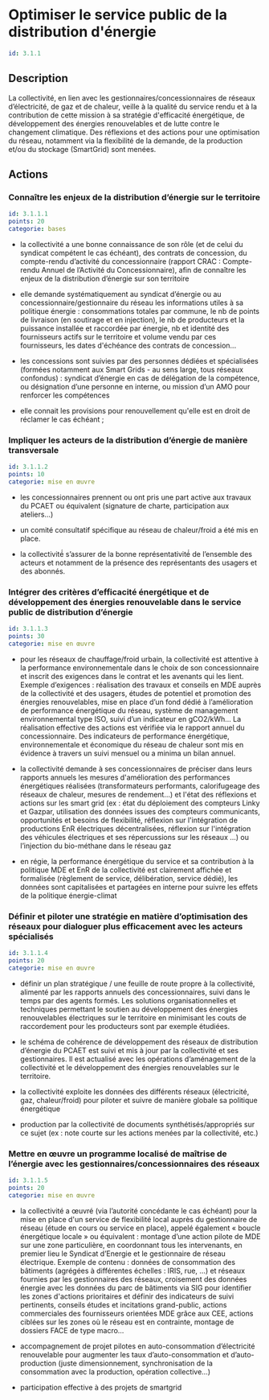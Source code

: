 # Optimiser le service public de la distribution d'énergie
```yaml
id: 3.1.1
```
## Description
La collectivité, en lien avec les gestionnaires/concessionnaires de réseaux d’électricité, de gaz et de chaleur, veille à la qualité du service rendu et à la contribution de cette mission à sa stratégie d'efficacité énergétique, de développement des énergies renouvelables et de lutte contre le changement climatique. Des réflexions et des actions pour une optimisation du réseau, notamment via la flexibilité de la demande, de la production et/ou du stockage (SmartGrid) sont menées.



## Actions
### Connaître les enjeux de la distribution d’énergie sur le territoire
```yaml
id: 3.1.1.1
points: 20
categorie: bases
```
- la collectivité a une bonne connaissance de son rôle (et de celui du syndicat compétent le cas échéant), des contrats de concession, du compte-rendu d’activité du concessionnaire (rapport CRAC : Compte-rendu Annuel de l’Activité du Concessionnaire), afin de connaître les enjeux de la distribution d’énergie sur son territoire

- elle demande systématiquement au syndicat d’énergie ou au concessionnaire/gestionnaire du réseau les informations utiles à sa politique énergie : consommations totales par commune, le nb de points de livraison (en soutirage et en injection), le nb de producteurs et la puissance installée et raccordée par énergie, nb et identité des fournisseurs actifs sur le territoire et volume vendu par ces fournisseurs, les dates d'échéance des contrats de concession...

- les concessions sont suivies par des personnes dédiées et spécialisées (formées notamment aux Smart Grids - au sens large, tous réseaux confondus) : syndicat d’énergie en cas de délégation de la compétence, ou désignation d’une personne en interne, ou mission d’un AMO pour renforcer les compétences

- elle connait les provisions pour renouvellement qu'elle est en droit de réclamer le cas échéant ;






### Impliquer les acteurs de la distribution d’énergie de manière transversale
```yaml
id: 3.1.1.2
points: 10
categorie: mise en œuvre
```
- les concessionnaires prennent ou ont pris une part active aux travaux du PCAET ou équivalent (signature de charte, participation aux ateliers…)

- un comité consultatif spécifique au réseau de chaleur/froid a été mis en place.

- la collectivité́ s’assurer de la bonne représentativité́ de l’ensemble des acteurs et notamment de la présence des représentants des usagers et des abonnés.




### Intégrer des critères d’efficacité énergétique et de développement des énergies renouvelable dans le service public de distribution d’énergie
```yaml
id: 3.1.1.3
points: 30
categorie: mise en œuvre
```
- pour les réseaux de chauffage/froid urbain, la collectivité est attentive à la performance environnementale dans le choix de son concessionnaire et inscrit des exigences dans le contrat et les avenants qui les lient. Exemple d’exigences : réalisation des travaux et conseils en MDE auprès de la collectivité et des usagers, études de potentiel et promotion des énergies renouvelables, mise en place d’un fond dédié à l’amélioration de performance énergétique du réseau, système de management environnemental type ISO, suivi d’un indicateur en gCO2/kWh... La réalisation effective des actions est vérifiée via le rapport annuel du concessionnaire. Des indicateurs de performance énergétique, environnementale et économique du réseau de chaleur sont mis en évidence à travers un suivi mensuel ou a minima un bilan annuel. 

- la collectivité demande à ses concessionnaires de préciser dans leurs rapports annuels les mesures d'amélioration des performances énergétiques réalisées (transformateurs performants, calorifugeage des réseaux de chaleur, mesures de rendement...) et l'état des réflexions et actions sur les smart grid (ex : état du déploiement des compteurs Linky et Gazpar, utilisation des données issues des compteurs communicants, opportunités et besoins de flexibilité, réflexion sur l'intégration de productions EnR électriques décentralisées, réflexion sur l'intégration des véhicules électriques et ses répercussions sur les réseaux ...) ou l’injection du bio-méthane dans le réseau gaz

- en régie, la performance énergétique du service et sa contribution à la politique MDE et EnR de la collectivité est clairement affichée et formalisée (règlement de service, délibération, service dédié), les données sont capitalisées et partagées en interne pour suivre les effets de la politique énergie-climat




### Définir et piloter une stratégie en matière d’optimisation des réseaux pour dialoguer plus efficacement avec les acteurs spécialisés
```yaml
id: 3.1.1.4
points: 20
categorie: mise en œuvre
```
- définir un plan stratégique / une feuille de route propre à la collectivité, alimenté par les rapports annuels des concessionnaires, suivi dans le temps par des agents formés. Les solutions organisationnelles et techniques permettant le soutien au développement des énergies renouvelables électriques sur le territoire en minimisant les couts de raccordement pour les producteurs sont par exemple étudiées.

- le schéma de cohérence de développement des réseaux de distribution d’énergie du PCAET est suivi et mis à jour par la collectivité et ses gestionnaires. Il est actualisé avec les opérations d’aménagement de la collectivité et le développement des énergies renouvelables sur le territoire.

- la collectivité exploite les données des différents réseaux (électricité, gaz, chaleur/froid) pour piloter et suivre de manière globale sa politique énergétique

- production par la collectivité de documents synthétisés/appropriés sur ce sujet (ex : note courte sur les actions menées par la collectivité, etc.)




### Mettre en œuvre un programme localisé de maîtrise de l’énergie avec les gestionnaires/concessionnaires des réseaux
```yaml
id: 3.1.1.5
points: 20
categorie: mise en œuvre
```
- la collectivité a œuvré (via l’autorité concédante le cas échéant) pour la mise en place d'un service de flexibilité local auprès du gestionnaire de réseau (étude en cours ou service en place), appelé également « boucle énergétique locale » ou équivalent : montage d’une action pilote de MDE sur une zone particulière, en coordonnant tous les intervenants, en premier lieu le Syndicat d’Energie et le gestionnaire de réseau électrique. Exemple de contenu : données de consommation des bâtiments (agrégées à différentes échelles : IRIS, rue, …)  et réseaux fournies par les gestionnaires des réseaux, croisement des données énergie avec les données du parc de bâtiments via SIG pour identifier les zones d'actions prioritaires et définir des indicateurs de suivi pertinents, conseils études et incitations grand-public, actions commerciales des fournisseurs orientées MDE grâce aux CEE, actions ciblées sur les zones où le réseau est en contrainte, montage de dossiers FACE de type macro… 

- accompagnement de projet pilotes en auto-consommation d’électricité renouvelable pour augmenter les taux d’auto-consommation et d’auto-production (juste dimensionnement, synchronisation de la consommation avec la production, opération collective…)

- participation effective à des projets de smartgrid






